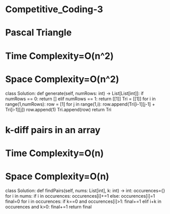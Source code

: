 # Competitive_Coding-3
# Pascal Triangle 
# Time Complexity=O(n^2)
# Space Complexity=O(n^2)

class Solution:
     def generate(self, numRows: int) -> List[List[int]]:
        if numRows   == 0: return []
        elif numRows == 1: return [[1]]
        Tri = [[1]]
        for i in range(1,numRows):
            row = [1]
            for j in range(1,i):
                row.append(Tri[i-1][j-1] + Tri[i-1][j]) 
            row.append(1)
            Tri.append(row)
        return Tri
# k-diff pairs in an array
# Time Complexity=O(n)
# Space Complexity=O(n)

class Solution:
    def findPairs(self, nums: List[int], k: int) -> int:
        occurences={}
        for i in nums:
            if i in occurences:
                occurences[i]+=1
            else:
                occurences[i]=1
        final=0
        for i in occurences:
            if k==0 and occurences[i]>1:
                final+=1
            elif i+k in occurences and k>0:
                final+=1
        return final
                
            